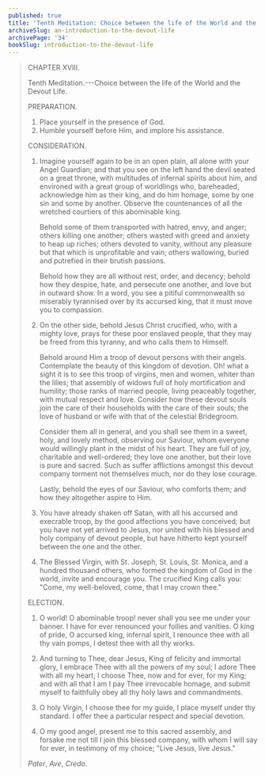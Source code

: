 ```yaml
---
published: true
title: 'Tenth Meditation: Choice between the life of the World and the Devout Life'
archiveSlug: an-introduction-to-the-devout-life
archivePage: '34'
bookSlug: introduction-to-the-devout-life
---
```


> CHAPTER XVIII.
>
> Tenth Meditation.---Choice between the life of the World and the Devout Life.
>
> PREPARATION.
>
> 1. Place yourself in the presence of God.
> 2. Humble yourself before Him, and implore his assistance.
>
> CONSIDERATION.
>
> 1. Imagine yourself again to be in an open plain, all alone with your Angel Guardian; and that you see on the left hand the devil seated on a great throne, with multitudes of infernal spirits about him, and environed with a great group of worldlings who, bareheaded, acknowledge him as their king, and do him homage, some by one sin and some by another. Observe the countenances of all the wretched courtiers of this abominable king.
>
>    Behold some of them transported with hatred, envy, and anger; others killing one another; others wasted with greed and anxiety to heap up riches; others devoted to vanity, without any pleasure but that which is unprofitable and vain; others wallowing, buried and putrefied in their brutish passions.
>
>    Behold how they are all without rest, order, and decency; behold how they despise, hate, and persecute one another, and love but in outward show. In a word, you see a pitiful commonwealth so miserably tyrannised over by its accursed king, that it must move you to compassion.
>
> 2. On the other side, behold Jesus Christ crucified, who, with a mighty love, prays for these poor enslaved people, that they may be freed from this tyranny, and who calls them to Himself.
>
>    Behold around Him a troop of devout persons with their angels. Contemplate the beauty of this kingdom of devotion. Oh! what a sight it is to see this troop of virgins, men and women, whiter than the lilies; that assembly of widows full of holy mortification and humility; those ranks of married people, living peaceably together, with mutual respect and love. Consider how these devout souls join the care of their households with the care of their souls; the love of husband or wife with that of the celestial Bridegroom. 
>
>    Consider them all in general, and you shall see them in a sweet, holy, and lovely method, observing our Saviour, whom everyone would willingly plant in the midst of his heart. They are full of joy, charitable and well-ordered; they love one another, but their love is pure and sacred. Such as suffer afflictions amongst this devout company torment not themselves much, nor do they lose courage.
>
>    Lastly, behold the eyes of our Saviour, who comforts them; and how they altogether aspire to Him.
>
> 3. You have already shaken off Satan, with all his accursed and execrable troop, by the good affections you have conceived; but you have not yet arrived to Jesus, nor united with his blessed and holy company of devout people, but have hitherto kept yourself between the one and the other.
>
> 4. The Blessed Virgin, with St. Joseph, St. Louis, St. Monica, and a hundred thousand others, who formed the kingdom of God in the world, invite and encourage you. The crucified King calls you: "Come, my well-beloved, come, that I may crown thee."
>
> ELECTION.
>
> 1. O world! O abominable troop! never shall you see me under your banner. I have for ever renounced your follies and vanities. O king of pride, O accursed king, infernal spirit, I renounce thee with all thy vain pomps, I detest thee with all thy works.
>
> 2. And turning to Thee, dear Jesus, King of felicity and immortal glory, I embrace Thee with all the powers of my soul; I adore Thee with all my heart; I choose Thee, now and for ever, for my King; and with all that I am I pay Thee irrevocable homage, and submit myself to faithfully obey all thy holy laws and commandments.
>
> 3. O holy Virgin, I choose thee for my guide, I place myself under thy standard. I offer thee a particular respect and special devotion.
>
> 4. O my good angel, present me to this sacred assembly, and forsake me not till I join this blessed company, with whom I will say for ever, in testimony of my choice; "Live Jesus, live Jesus."
>
> *Pater*, *Ave*, *Credo*.
